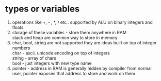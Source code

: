# types or variables

1. operations like +, - , *, /  etc.. supported by ALU on binary integers and floats  
2. storage of these variables - store them anywhere in RAM  
stack and heap are common way to store in memory  
3. char, bool, string are not supported they are ideas built on top of integer numbers  
char - ascii, unicode encoding on top of integers  
string - array of chars  
bool - just integers with new type name  
4. pointer - address in RAM is generally hidden by compiler from normal user, pointer exposes that address to store and work on them  
